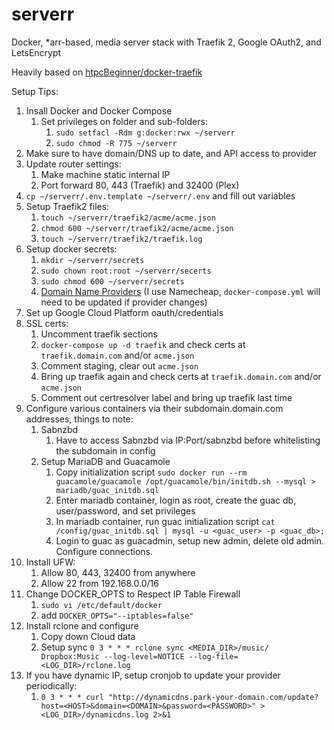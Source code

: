 # serverr
Docker, *arr-based, media server stack with Traefik 2, Google OAuth2, and LetsEncrypt

Heavily based on [htpcBeginner/docker-traefik](https://github.com/htpcBeginner/docker-traefik)

Setup Tips:
1. Insall Docker and Docker Compose
    1. Set privileges on folder and sub-folders:
        1. `sudo setfacl -Rdm g:docker:rwx ~/serverr`
        1. `sudo chmod -R 775 ~/serverr`
1. Make sure to have domain/DNS up to date, and API access to provider
1. Update router settings:
    1. Make machine static internal IP
    1. Port forward 80, 443 (Traefik) and 32400 (Plex)
1. `cp ~/serverr/.env.template ~/serverr/.env` and fill out variables
1. Setup Traefik2 files:
    1. `touch ~/serverr/traefik2/acme/acme.json`
    1. `chmod 600 ~/serverr/traefik2/acme/acme.json`
    1. `touch ~/serverr/traefik2/traefik.log`
1. Setup docker secrets:
    1. `mkdir ~/serverr/secrets`
    1. `sudo chown root:root ~/serverr/secerts`
    1. `sudo chmod 600 ~/serverr/secrets`
    1. [Domain Name Providers](https://docs.traefik.io/https/acme/#providers) (I use Namecheap, `docker-compose.yml` will need to be updated if provider changes)
1. Set up Google Cloud Platform oauth/credentials
1. SSL certs:
    1. Uncomment traefik sections
    1. `docker-compose up -d traefik` and check certs at `traefik.domain.com` and/or `acme.json`
    1. Comment staging, clear out `acme.json`
    1. Bring up traefik again and check certs at `traefik.domain.com` and/or `acme.json`
    1. Comment out certresolver label and bring up traefik last time
1. Configure various containers via their subdomain.domain.com addresses, things to note:
    1. Sabnzbd 
        1. Have to access Sabnzbd via IP:Port/sabnzbd before whitelisting the subdomain in config
    3. Setup MariaDB and Guacamole
        1. Copy initialization script `sudo docker run --rm guacamole/guacamole /opt/guacamole/bin/initdb.sh --mysql > mariadb/guac_initdb.sql`
        1. Enter mariadb container, login as root, create the guac db, user/password, and set privileges
        1. In mariadb container, run guac initialization script `cat /config/guac_initdb.sql | mysql -u <guac_user> -p <guac_db>;`
        1. Login to guac as guacadmin, setup new admin, delete old admin. Configure connections.
1. Install UFW:
    1. Allow 80, 443, 32400 from anywhere
    1. Allow 22 from 192.168.0.0/16
1. Change DOCKER_OPTS to Respect IP Table Firewall
    1. `sudo vi /etc/default/docker`
    1. add `DOCKER_OPTS="--iptables=false"`
1. Install rclone and configure
    1. Copy down Cloud data
    1. Setup sync `0 3 * * * rclone sync <MEDIA_DIR>/music/ Dropbox:Music --log-level=NOTICE --log-file=<LOG_DIR>/rclone.log`
1. If you have dynamic IP, setup cronjob to update your provider periodically:
    1. `0 3 * * * curl "http://dynamicdns.park-your-domain.com/update?host=<HOST>&domain=<DOMAIN>&password=<PASSWORD>" > <LOG_DIR>/dynamicdns.log 2>&1`

